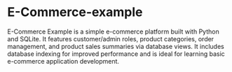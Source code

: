 # E-Commerce-example
E-Commerce Example is a simple e-commerce platform built with Python and SQLite. It features customer/admin roles, product categories, order management, and product sales summaries via database views. It includes database indexing for improved performance and is ideal for learning basic e-commerce application development.
